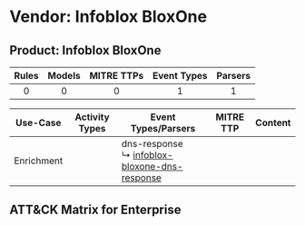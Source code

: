 Vendor: Infoblox BloxOne
========================
Product: Infoblox BloxOne
-------------------------
| Rules | Models | MITRE TTPs | Event Types | Parsers |
|:-----:|:------:|:----------:|:-----------:|:-------:|
|   0   |   0    |     0      |      1      |    1    |

|  Use-Case  | Activity Types | Event Types/Parsers                                                                                                | MITRE TTP | Content |
|:----------:| -------------- | ------------------------------------------------------------------------------------------------------------------ | --------- | ------- |
| Enrichment | <ul></li></ul> |  dns-response<br> ↳ [infoblox-bloxone-dns-response](../Parsers/parserContent_infoblox-bloxone-dns-response.md)<br> |           |         |

ATT&CK Matrix for Enterprise
----------------------------
